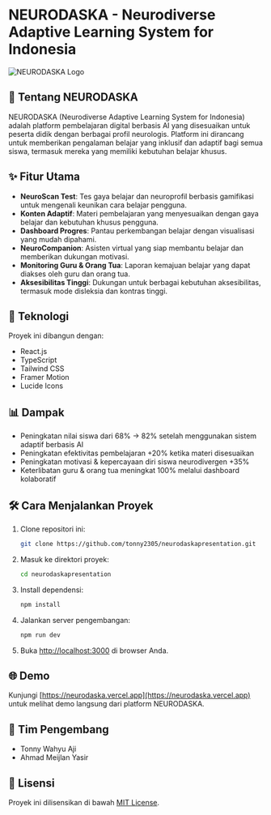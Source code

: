# NEURODASKA - Neurodiverse Adaptive Learning System for Indonesia

![NEURODASKA Logo](https://neurodaska.vercel.app/logo.png)

## 🧠 Tentang NEURODASKA

NEURODASKA (Neurodiverse Adaptive Learning System for Indonesia) adalah platform pembelajaran digital berbasis AI yang disesuaikan untuk peserta didik dengan berbagai profil neurologis. Platform ini dirancang untuk memberikan pengalaman belajar yang inklusif dan adaptif bagi semua siswa, termasuk mereka yang memiliki kebutuhan belajar khusus.

## ✨ Fitur Utama

- **NeuroScan Test**: Tes gaya belajar dan neuroprofil berbasis gamifikasi untuk mengenali keunikan cara belajar pengguna.
- **Konten Adaptif**: Materi pembelajaran yang menyesuaikan dengan gaya belajar dan kebutuhan khusus pengguna.
- **Dashboard Progres**: Pantau perkembangan belajar dengan visualisasi yang mudah dipahami.
- **NeuroCompanion**: Asisten virtual yang siap membantu belajar dan memberikan dukungan motivasi.
- **Monitoring Guru & Orang Tua**: Laporan kemajuan belajar yang dapat diakses oleh guru dan orang tua.
- **Aksesibilitas Tinggi**: Dukungan untuk berbagai kebutuhan aksesibilitas, termasuk mode disleksia dan kontras tinggi.

## 🚀 Teknologi

Proyek ini dibangun dengan:

- React.js
- TypeScript
- Tailwind CSS
- Framer Motion
- Lucide Icons

## 📊 Dampak

- Peningkatan nilai siswa dari 68% → 82% setelah menggunakan sistem adaptif berbasis AI
- Peningkatan efektivitas pembelajaran +20% ketika materi disesuaikan
- Peningkatan motivasi & kepercayaan diri siswa neurodivergen +35%
- Keterlibatan guru & orang tua meningkat 100% melalui dashboard kolaboratif

## 🛠️ Cara Menjalankan Proyek

1. Clone repositori ini:
   ```bash
   git clone https://github.com/tonny2305/neurodaskapresentation.git
   ```

2. Masuk ke direktori proyek:
   ```bash
   cd neurodaskapresentation
   ```

3. Install dependensi:
   ```bash
   npm install
   ```

4. Jalankan server pengembangan:
   ```bash
   npm run dev
   ```

5. Buka [http://localhost:3000](http://localhost:3000) di browser Anda.

## 🌐 Demo

Kunjungi [https://neurodaska.vercel.app](https://neurodaska.vercel.app) untuk melihat demo langsung dari platform NEURODASKA.

## 👥 Tim Pengembang

- Tonny Wahyu Aji
- Ahmad Meijlan Yasir

## 📄 Lisensi

Proyek ini dilisensikan di bawah [MIT License](LICENSE). 